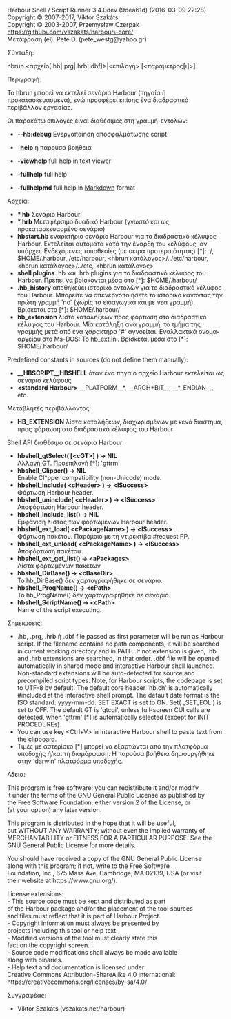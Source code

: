 Harbour Shell / Script Runner 3\.4\.0dev \(9dea61d\) \(2016\-03\-09 22:28\)  
Copyright &copy; 2007\-2017, Viktor Szakáts  
Copyright &copy; 2003\-2007, Przemysław Czerpak  
<https://github\.com/vszakats/harbour\-core/>  
Μετάφραση \(el\): Pete D\. \(pete\_westg@yahoo\.gr\)  

Σύνταξη:  
  
  hbrun &lt;αρχείο\[\.hb|\.prg|\.hrb|\.dbf\]&gt;|&lt;επιλογή&gt; \[&lt;παραμετρος\[ι\]&gt;\]  
  
Περιγραφή:  


  Το hbrun μπορεί να εκτελεί σενάρια Harbour \(πηγαία ή προκατασκευασμένα\), ενώ προσφέρει επίσης ένα διαδραστικό περιβάλλον εργασίας\.
  
Οι παρακάτω επιλογές είναι διαθέσιμες στη γραμμή\-εντολών:  


 - **\-\-hb:debug** Ενεργοποίηση αποσφαλμάτωσης script


 - **\-help** η παρούσα βοήθεια
 - **\-viewhelp** full help in text viewer
 - **\-fullhelp** full help
 - **\-fullhelpmd** full help in [Markdown](https://daringfireball.net/projects/markdown/) format
  
Αρχεία:  


 - **\*\.hb** Σενάριο Harbour
 - **\*\.hrb** Μεταφέρσιμο δυαδικό Harbour \(γνωστό και ως προκατασκευασμένο σενάριο\)
 - **hbstart\.hb** εναρκτήριο σενάριο Harbour για το διαδραστικό κέλυφος Harbour\. Εκτελείται αυτόματα κατά την έναρξη του κελύφους, αν υπάρχει\. Ενδεχόμενες τοποθεσίες \(με σειρά προτεραιότητας\) \[\*\]: \./, $HOME/\.harbour, /etc/harbour, &lt;hbrun κατάλογος&gt;/\.\./etc/harbour, &lt;hbrun κατάλογος&gt;/\.\./etc, &lt;hbrun κατάλογος&gt;
 - **shell plugins** \.hb και \.hrb plugins για το διαδραστικό κέλυφος του Harbour\. Πρέπει να βρίσκονται μέσα στο \[\*\]: $HOME/\.harbour/
 - **\.hb\_history** αποθηκεύει ιστορικό εντολών για το διαδραστικό κέλυφος του Harbour\. Μπορείτε να απενεργοποιήσετε το ιστορικό κάνοντας την πρώτη γραμμή 'no' \(χωρίς τα εισαγωγικά και με νεα γραμμή\)\. Βρίσκεται στο \[\*\]: $HOME/\.harbour/
 - **hb\_extension** λίστα καταλήξεων προς φόρτωση στο διαδραστικό κέλυφος του Harbour\. Μία κατάληξη ανα γραμμή, το τμήμα της γραμμής μετά από ένα χαρακτήρα '\#' αγνοείται\. Εναλλακτικά ονομα\-αρχείου στο Ms\-DOS: Το hb\_ext\.ini\. Βρίσκεται μεσα στο \[\*\]: $HOME/\.harbour/


Predefined constants in sources \(do not define them manually\):


 - **\_\_HBSCRIPT\_\_HBSHELL** όταν ένα πηγαίο αρχείο Harbour εκτελείται ως σενάριο κελύφους
 - **&lt;standard Harbour&gt;** \_\_PLATFORM\_\_\*, \_\_ARCH\*BIT\_\_, \_\_\*\_ENDIAN\_\_, etc\.
  
Μεταβλητές περιβάλλοντος:  


 - **HB\_EXTENSION** λίστα καταλήξεων, διαχωρισμένων με κενό διάστημα, προς φόρτωση στο διαδραστικό κέλυφος του Harbour
  
Shell API διαθέσιμο σε σενάρια Harbour:  


 - **hbshell\_gtSelect\( \[&lt;cGT&gt;\] \) \-&gt; NIL**  
Αλλαγή GT\. Προεπιλογή \[\*\]: 'gttrm'
 - **hbshell\_Clipper\(\) \-&gt; NIL**  
Enable Cl\*pper compatibility \(non\-Unicode\) mode\.
 - **hbshell\_include\( &lt;cHeader&gt; \) \-&gt; &lt;lSuccess&gt;**  
Φόρτωση Harbour header\.
 - **hbshell\_uninclude\( &lt;cHeader&gt; \) \-&gt; &lt;lSuccess&gt;**  
Αποφόρτωση Harbour header\.
 - **hbshell\_include\_list\(\) \-&gt; NIL**  
Εμφάνιση λίστας των φορτωμένων Harbour header\.
 - **hbshell\_ext\_load\( &lt;cPackageName&gt; \) \-&gt; &lt;lSuccess&gt;**  
Φόρτωση πακέτου\. Παρόμοιο με τη ντιρεκτίβα \#request PP\.
 - **hbshell\_ext\_unload\( &lt;cPackageName&gt; \) \-&gt; &lt;lSuccess&gt;**  
Αποφόρτωση πακέτου
 - **hbshell\_ext\_get\_list\(\) \-&gt; &lt;aPackages&gt;**  
Λίστα φορτωμένων πακέτων
 - **hbshell\_DirBase\(\) \-&gt; &lt;cBaseDir&gt;**  
Το hb\_DirBase\(\) δεν χαρτογραφήθηκε σε σενάριο\.
 - **hbshell\_ProgName\(\) \-&gt; &lt;cPath&gt;**  
Το hb\_ProgName\(\) δεν χαρτογραφήθηκε σε σενάριο\.
 - **hbshell\_ScriptName\(\) \-&gt; &lt;cPath&gt;**  
Name of the script executing\.
  
Σημειώσεις:  


  - \.hb, \.prg, \.hrb ή \.dbf file passed as first parameter will be run as Harbour script\. If the filename contains no path components, it will be searched in current working directory and in PATH\. If not extension is given, \.hb and \.hrb extensions are searched, in that order\. \.dbf file will be opened automatically in shared mode and interactive Harbour shell launched\. Non\-standard extensions will be auto\-detected for source and precompiled script types\. Note, for Harbour scripts, the codepage is set to UTF\-8 by default\. The default core header 'hb\.ch' is automatically \#included at the interactive shell prompt\. The default date format is the ISO standard: yyyy\-mm\-dd\. SET EXACT is set to ON\. Set\( \_SET\_EOL \) is set to OFF\. The default GT is 'gtcgi', unless full\-screen CUI calls are detected, when 'gttrm' \[\*\] is automatically selected \(except for INIT PROCEDUREs\)\.
  - You can use key &lt;Ctrl\+V&gt; in interactive Harbour shell to paste text from the clipboard\.
  - Τιμές με αστερίσκο \[\*\] μπορεί να εξαρτώνται από την πλατφόρμα υποδοχής ή/και τη διαμόρφωση\. Η παρούσα βοήθεια δημιουργήθηκε στην 'darwin' πλατφόρμα υποδοχής\.
  
Αδεια:  


  This program is free software; you can redistribute it and/or modify  
it under the terms of the GNU General Public License as published by  
the Free Software Foundation; either version 2 of the License, or  
\(at your option\) any later version\.  
  
This program is distributed in the hope that it will be useful,  
but WITHOUT ANY WARRANTY; without even the implied warranty of  
MERCHANTABILITY or FITNESS FOR A PARTICULAR PURPOSE\.  See the  
GNU General Public License for more details\.  
  
You should have received a copy of the GNU General Public License  
along with this program; if not, write to the Free Software  
Foundation, Inc\., 675 Mass Ave, Cambridge, MA 02139, USA \(or visit  
their website at https://www\.gnu\.org/\)\.  
  
License extensions:  
  \- This source code must be kept and distributed as part  
    of the Harbour package and/or the placement of the tool sources  
    and files must reflect that it is part of Harbour Project\.  
  \- Copyright information must always be presented by  
    projects including this tool or help text\.  
  \- Modified versions of the tool must clearly state this  
    fact on the copyright screen\.  
  \- Source code modifications shall always be made available  
    along with binaries\.  
  \- Help text and documentation is licensed under  
    Creative Commons Attribution\-ShareAlike 4\.0 International:  
    https://creativecommons\.org/licenses/by\-sa/4\.0/  

  
Συγγραφέας:  


 - Viktor Szakáts \(vszakats\.net/harbour\) 

